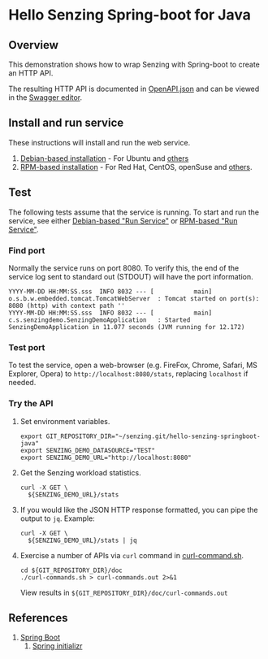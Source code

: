 # Hello Senzing Spring-boot for Java

## Overview

This demonstration shows how to wrap Senzing with Spring-boot to create an HTTP API.

The resulting HTTP API is documented in
[OpenAPI.json](https://raw.githubusercontent.com/senzing/hello-senzing-springboot-java/master/doc/OpenAPI.json)
and can be viewed in the
[Swagger editor](http://editor.swagger.io/?url=https://raw.githubusercontent.com/senzing/hello-senzing-springboot-java/master/doc/OpenAPI.json).

## Install and run service

These instructions will install and run the web service.

1. [Debian-based installation](doc/debian-based-installation.md) - For Ubuntu and [others](https://en.wikipedia.org/wiki/List_of_Linux_distributions#Debian-based)
1. [RPM-based installation](doc/rpm-based-installation.md) - For Red Hat, CentOS, openSuse and [others](https://en.wikipedia.org/wiki/List_of_Linux_distributions#RPM-based).

## Test

The following tests assume that the service is running.
To start and run the service, see either
[Debian-based "Run Service"](doc/debian-based-installation.md#run-service) or
[RPM-based "Run Service"](doc/rpm-based-installation.md#run-service).

### Find port

Normally the service runs on port 8080.
To verify this, the end of the service log sent to standard out (STDOUT) will have the port information.

```console
YYYY-MM-DD HH:MM:SS.sss  INFO 8032 --- [           main] o.s.b.w.embedded.tomcat.TomcatWebServer  : Tomcat started on port(s): 8080 (http) with context path ''
YYYY-MM-DD HH:MM:SS.sss  INFO 8032 --- [           main] c.s.senzingdemo.SenzingDemoApplication   : Started SenzingDemoApplication in 11.077 seconds (JVM running for 12.172)
```

### Test port

To test the service, open a web-browser (e.g. FireFox, Chrome, Safari, MS Explorer, Opera) to
`http://localhost:8080/stats`, replacing `localhost` if needed.

### Try the API

1. Set environment variables.

    ```console
    export GIT_REPOSITORY_DIR="~/senzing.git/hello-senzing-springboot-java"
    export SENZING_DEMO_DATASOURCE="TEST"
    export SENZING_DEMO_URL="http://localhost:8080"
    ```

1. Get the Senzing workload statistics.

    ```console
    curl -X GET \
      ${SENZING_DEMO_URL}/stats
    ```

1. If you would like the JSON HTTP response formatted, you can pipe the output to `jq`.  Example:

    ```console
    curl -X GET \
      ${SENZING_DEMO_URL}/stats | jq
    ```

1. Exercise a number of APIs via `curl` command in [curl-command.sh](doc/curl-commands.sh).

    ```console
    cd ${GIT_REPOSITORY_DIR}/doc
    ./curl-commands.sh > curl-commands.out 2>&1
    ```

    View results in `${GIT_REPOSITORY_DIR}/doc/curl-commands.out`

## References

1. [Spring Boot](http://spring.io/projects/spring-boot)
    1. [Spring initializr](https://start.spring.io/)
